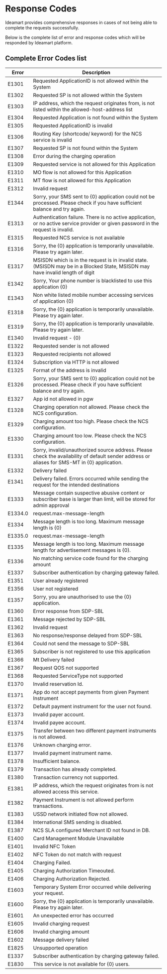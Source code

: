 ﻿# Response Codes

Ideamart provides comprehensive responses in cases of not being able to complete the requests successfully.

Below is the complete list of error and response codes which will be responded by Ideamart platform.

## Complete Error Codes list
| Error   | Description                                                                                                                                   |
|---------|-----------------------------------------------------------------------------------------------------------------------------------------------|
| E1301   | Requested ApplicationID is not allowed within the System                                                                                      |
| E1302   | Requested SP is not allowed within the System                                                                                                 |
| E1303   | IP address, which the request originates from, is not listed within the allowed-host-address list                                             |
| E1304   | Requested Application is not found within the System                                                                                          |
| E1305   | Requested ApplicationID is invalid                                                                                                            |
| E1306   | Routing Key (shortcode/ keyword) for the NCS service is invalid                                                                               |
| E1307   | Requested SP is not found within the System                                                                                                   |
| E1308   | Error during the charging operation                                                                                                           |
| E1309   | Requested service is not allowed for this Application                                                                                         |
| E1310   | MO flow is not allowed for this Application                                                                                                   |
| E1311   | MT flow is not allowed for this Application                                                                                                   |
| E1312   | Invalid request                                                                                                                               |
| E1344   | Sorry, your SMS  sent to {0} application could not be processed. Please check if you have sufficient balance and try again.                   |
| E1313   | Authentication failure. There is no active application, or no active service provider or given password in the request is invalid.            |
| E1315   | Requested NCS service is not available                                                                                                        |
| E1316   | Sorry, the {0} application is temporarily  unavailable. Please try again later.                                                               |
| E1317   | MSISDN which is in the request is in invalid state.(MSISDN may be in a Blocked State, MSISDN may have invalid length of digit                 |
| E1342   | Sorry, Your phone number is blacklisted to use this application {0}                                                                           |
| E1343   | Non white listed mobile number accessing services of application {0}                                                                          |
| E1318   | Sorry, the {0} application is temporarily  unavailable. Please try again later.                                                               |
| E1319   | Sorry, the {0} application is temporarily  unavailable. Please try again later.                                                               |
| E1340   | Invalid request - {0}                                                                                                                         |
| E1322   | Requested sender is not allowed                                                                                                               |
| E1323   | Requested recipients not allowed                                                                                                              |
| E1324   | Subscription via HTTP is not allowed                                                                                                          |
| E1325   | Format of the address is invalid                                                                                                              |
| E1326   | Sorry, your SMS  sent to {0} application could not be processed. Please check if you have sufficient balance and try again.                   |
| E1327   | App id not allowed in pgw                                                                                                                     |
| E1328   | Charging operation not allowed. Please check the NCS configuration.                                                                           |
| E1329   | Charging amount too high. Please check the NCS configuration.                                                                                 |
| E1330   | Charging amount too low. Please check the NCS configuration.                                                                                  |
| E1331   | Sorry, invalid/unauthorized source address. Please check the availability of default sender address or aliases for SMS-MT in {0} application. |
| E1332   | Delivery failed                                                                                                                               |
| E1341   | Delivery failed. Errors occurred while sending the request for the intended destinations                                                      |
| E1333   | Message contain suspective abusive content or subscriber base is larger than limit, will be stored for admin approval                         |
| E1334.0 | request.max-message-length                                                                                                                    |
| E1334   | Message length is too long. Maximum message length is {0}                                                                                     |
| E1335.0 | request.max-message-length                                                                                                                    |
| E1335   | Message length is too long. Maximum message length for advertisement messages is {0}.                                                         |
| E1336   | No matching service code found for the charging amount                                                                                        |
| E1337   | Subscriber authentication by charging gateway failed.                                                                                         |
| E1351   | User already registered                                                                                                                       |
| E1356   | User not registered                                                                                                                           |
| E1357   | Sorry, you are unauthorised to use the {0} application.                                                                                       |
| E1360   | Error response from SDP-SBL                                                                                                                   |
| E1361   | Message rejected by SDP-SBL                                                                                                                   |
| E1362   | Invalid request                                                                                                                               |
| E1363   | No response/response delayed from SDP-SBL                                                                                                     |
| E1364   | Could not send the message to SDP-SBL                                                                                                         |
| E1365   | Subscriber is not registered to use this application                                                                                          |
| E1366   | Mt Delivery failed                                                                                                                            |
| E1367   | Request QOS not supported                                                                                                                     |
| E1368   | Requested ServiceType not supported                                                                                                           |
| E1370   | Invalid reservation Id.                                                                                                                       |
| E1371   | App do not accept payments from given Payment Instrument                                                                                      |
| E1372   | Default payment instrument for the user not found.                                                                                            |
| E1373   | Invalid payer account.                                                                                                                        |
| E1374   | Invalid payee account.                                                                                                                        |
| E1375   | Transfer between two different payment instruments is not allowed.                                                                            |
| E1376   | Unknown charging error.                                                                                                                       |
| E1377   | Invalid payment instrument name.                                                                                                              |
| E1378   | Insufficient balance.                                                                                                                         |
| E1379   | Transaction has already completed.                                                                                                            |
| E1380   | Transaction currency not supported.                                                                                                           |
| E1381   | IP address, which the request originates from is not allowed access this service.                                                             |
| E1382   | Payment Instrument is not allowed perform transactions.                                                                                       |
| E1383   | USSD network initiated flow not allowed.                                                                                                      |
| E1384   | International SMS sending is disabled.                                                                                                        |
| E1387   | NCS SLA configured Merchant ID not found in DB.                                                                                               |
| E1400   | Card Management Module Unavailable                                                                                                            |
| E1401   | Invalid NFC Token                                                                                                                             |
| E1402   | NFC Token do not match with request                                                                                                           |
| E1404   | Charging Failed.                                                                                                                              |
| E1405   | Charging Authorization Timeouted.                                                                                                             |
| E1406   | Charging Authorization Rejected.                                                                                                              |
| E1603   | Temporary System Error occurred while delivering your request.                                                                                |
| E1600   | Sorry, the {0} application is temporarily  unavailable. Please try again later.                                                               |
| E1601   | An unexpected error has occurred                                                                                                              |
| E1605   | Invalid charging request                                                                                                                      |
| E1606   | Invalid charging amount                                                                                                                       |
| E1602   | Message delivery failed                                                                                                                       |
| E1825   | Unsupported operation                                                                                                                         |
| E1337   | Subscriber authentication by charging gateway failed.                                                                                         |
| E1830   | This service is not available for {0} users.                                                                                                  |